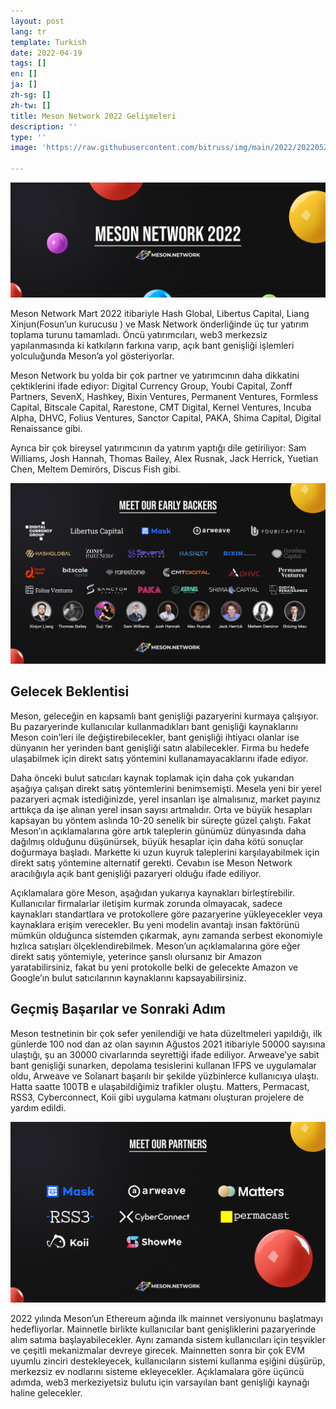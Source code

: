 ```yaml
---
layout: post
lang: tr
template: Turkish
date: 2022-04-19
tags: []
en: []
ja: []
zh-sg: []
zh-tw: []
title: Meson Network 2022 Gelişmeleri
description: ''
type: ''
image: 'https://raw.githubusercontent.com/bitruss/img/main/2022/202205271055248.jpeg'

---
```


![](https://raw.githubusercontent.com/bitruss/img/main/2022/202205271055248.jpeg)

Meson Network Mart 2022 itibariyle Hash Global, Libertus Capital, Liang Xinjun(Fosun’un kurucusu ) ve Mask Network önderliğinde üç tur yatırım toplama turunu tamamladı. Öncü yatırımcıları, web3 merkezsiz yapılanmasında ki katkıların farkına varıp, açık bant genişliği işlemleri yolculuğunda Meson’a yol gösteriyorlar.

Meson Network bu yolda bir çok partner ve yatırımcının daha dikkatini çektiklerini ifade ediyor: Digital Currency Group, Youbi Capital, Zonff Partners, SevenX, Hashkey, Bixin Ventures, Permanent Ventures, Formless Capital, Bitscale Capital, Rarestone, CMT Digital, Kernel Ventures, Incuba Alpha, DHVC, Folius Ventures, Sanctor Capital, PAKA, Shima Capital, Digital Renaissance gibi.

Ayrıca bir çok bireysel yatırımcının da yatırım yaptığı dile getiriliyor: Sam Williams, Josh Hannah, Thomas Bailey, Alex Rusnak, Jack Herrick, Yuetian Chen, Meltem Demirörs, Discus Fish gibi.

![Meet Our Early Backers](https://raw.githubusercontent.com/bitruss/img/main/2022/202205271100153.jpeg)

## Gelecek Beklentisi

Meson, geleceğin en kapsamlı bant genişliği pazaryerini kurmaya çalışıyor. Bu pazaryerinde kullanıcılar kullanmadıkları bant genişliği kaynaklarını Meson coin’leri ile değiştirebilecekler, bant genişliği ihtiyacı olanlar ise dünyanın her yerinden bant genişliği satın alabilecekler. Firma bu hedefe ulaşabilmek için direkt satış yöntemini kullanamayacaklarını ifade ediyor.

Daha önceki bulut satıcıları kaynak toplamak için daha çok yukarıdan aşağıya çalışan direkt satış yöntemlerini benimsemişti. Mesela yeni bir yerel pazaryeri açmak istediğinizde, yerel insanları işe almalısınız, market payınız arttıkça da işe alınan yerel insan sayısı artmalıdır. Orta ve büyük hesapları kapsayan bu yöntem aslında 10-20 senelik bir süreçte güzel çalıştı. Fakat Meson’ın açıklamalarına göre artık taleplerin günümüz dünyasında daha dağılmış olduğunu düşünürsek, büyük hesaplar için daha kötü sonuçlar doğurmaya başladı. Markette ki uzun kuyruk taleplerini karşılayabilmek için direkt satış yöntemine alternatif gerekti. Cevabın ise Meson Network aracılığıyla açık bant genişliği pazaryeri olduğu ifade ediliyor.

Açıklamalara göre Meson, aşağıdan yukarıya kaynakları birleştirebilir. Kullanıcılar firmalarlar iletişim kurmak zorunda olmayacak, sadece kaynakları standartlara ve protokollere göre pazaryerine yükleyecekler veya kaynaklara erişim verecekler. Bu yeni modelin avantajı insan faktörünü mümkün olduğunca sistemden çıkarmak, aynı zamanda serbest ekonomiyle hızlıca satışları ölçeklendirebilmek. Meson’un açıklamalarına göre eğer direkt satış yöntemiyle, yeterince şanslı olursanız bir Amazon yaratabilirsiniz, fakat bu yeni protokolle belki de gelecekte Amazon ve Google’ın bulut satıcılarının kaynaklarını kapsayabilirsiniz.

## Geçmiş Başarılar ve Sonraki Adım

Meson testnetinin bir çok sefer yenilendiği ve hata düzeltmeleri yapıldığı, ilk günlerde 100 nod dan az olan sayının Ağustos 2021 itibariyle 50000 sayısına ulaştığı, şu an 30000 civarlarında seyrettiği ifade ediliyor. Arweave’ye sabit bant genişliği sunarken, depolama tesislerini kullanan IFPS ve uygulamalar oldu, Arweave ve Solanart başarılı bir şekilde yüzbinlerce kullanıcıya ulaştı. Hatta saatte 100TB e ulaşabildiğimiz trafikler oluştu. Matters, Permacast, RSS3, Cyberconnect, Koii gibi uygulama katmanı oluşturan projelere de yardım edildi.

![Meet Our Partners](https://raw.githubusercontent.com/bitruss/img/main/2022/202205271105068.jpeg)

2022 yılında Meson’un Ethereum ağında ilk mainnet versiyonunu başlatmayı hedefliyorlar. Mainnetle birlikte kullanıcılar bant genişliklerini pazaryerinde alım satıma başlayabilecekler. Aynı zamanda sistem kullanıcıları için teşvikler ve çeşitli mekanizmalar devreye girecek. Mainnetten sonra bir çok EVM uyumlu zinciri destekleyecek, kullanıcıların sistemi kullanma eşiğini düşürüp, merkezsiz ev nodlarını sisteme ekleyecekler. Açıklamalara göre üçüncü adımda, web3 merkeziyetsiz bulutu için varsayılan bant genişliği kaynağı haline gelecekler.